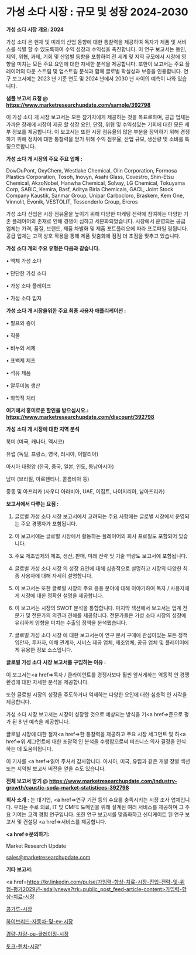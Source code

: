 # 가성 소다 시장 : 규모 및 성장 2024-2030

<strong>가성 소다 시장 개요: 2024</strong>

가성 소다 은 현재 및 미래의 산업 동향에 대한 통찰력을 제공하여 독자가 제품 및 서비스를 식별 할 수 있도록하여 수익 성장과 수익성을 촉진합니다. 이 연구 보고서는 동인, 제약, 위협, 과제, 기회 및 산업별 동향을 포함하여 전 세계 및 지역 규모에서 시장에 영향을 미치는 모든 주요 요인에 대한 자세한 분석을 제공합니다. 또한이 보고서는 주요 플레이어의 다운 스트림 및 업스트림 분석과 함께 글로벌 확실성과 보증을 인용합니다. 연구 보고서에는 2023 년 기준 연도 및 2024 년에서 2030 년 사이의 예측이 나와 있습니다.



<strong>샘플 보고서 요청 @ <a href=https://www.marketresearchupdate.com/sample/392798>https://www.marketresearchupdate.com/sample/392798</a></strong>

이 가성 소다 개 시장 보고서는 모든 참가자에게 제공하는 것을 목표로하며, 공급 업체는 가까운 장래에 시장이 제공 할 성장 요인, 단점, 위협 및 수익성있는 기회에 대한 모든 세부 정보를 제공합니다. 이 보고서는 또한 시장 점유율의 많은 부분을 장악하기 위해 경쟁하기 위해 정치에 대한 통찰력을 얻기 위해 수익 점유율, 산업 규모, 생산량 및 소비를 특징으로합니다.



<strong>가성 소다 개 시장의 주요 주요 업체 :</strong>

DowDuPont, OxyChem, Westlake Chemical, Olin Corporation, Formosa Plastics Corporation, Tosoh, Inovyn, Asahi Glass, Covestro, Shin-Etsu Chemical, AkzoNobel, Hanwha Chemical, Solvay, LG Chemical, Tokuyama Corp, SABIC, Kemira, Basf, Aditya Birla Chemicals, GACL, Joint Stock Company Kaustik, Sanmar Group, Unipar Carbocloro, Braskem, Kem One, Vinnolit, Evonik, VESTOLIT, Tessenderlo Group, Ercros

가성 소다 산업은 시장 점유율을 높이기 위해 다양한 마케팅 전략에 참여하는 다양한 기존 플레이어의 존재로 인해 경쟁이 심하고 세분화되었습니다. 시장에서 운영되는 공급 업체는 가격, 품질, 브랜드, 제품 차별화 및 제품 포트폴리오에 따라 프로파일 링됩니다. 공급 업체는 고객 상호 작용을 통해 제품 맞춤화에 점점 더 초점을 맞추고 있습니다.



<strong>가성 소다 개의 주요 유형은 다음과 같습니다.</strong>

• 액체 가성 소다

• 단단한 가성 소다

• 가성 소다 플레이크

• 가성 소다 입자



<strong>가성 소다 개 시장을위한 주요 최종 사용자 애플리케이션 :</strong>

• 펄프와 종이

• 직물

• 비누와 세제

• 표백제 제조

• 석유 제품

• 알루미늄 생산

• 화학적 처리



<strong>여기에서 흥미로운 할인을 받으십시오.: <a href=https://www.marketresearchupdate.com/discount/392798>https://www.marketresearchupdate.com/discount/392798</a></strong>



<strong>가성 소다 개 시장에 대한 지역 분석</strong>

북미 (미국, 캐나다, 멕시코)

유럽 (독일, 프랑스, 영국, 러시아, 이탈리아)

아시아 태평양 (한국, 중국, 일본, 인도, 동남아시아)

남미 (브라질, 아르헨티나, 콜롬비아 등)

중동 및 아프리카 (사우디 아라비아, UAE, 이집트, 나이지리아, 남아프리카)



<strong>보고서에서 다루는 요점 :</strong>

1. 글로벌 가성 소다 시장 보고서에서 고려되는 주요 사항에는 글로벌 시장에서 운영되는 주요 경쟁자가 포함됩니다.

2. 이 보고서에는 글로벌 시장에서 활동하는 플레이어의 회사 프로필도 포함되어 있습니다.

3. 주요 제조업체의 제조, 생산, 판매, 미래 전략 및 기술 역량도 보고서에 포함됩니다.

4. 글로벌 가성 소다 시장 의 성장 요인에 대해 심층적으로 설명하고 시장의 다양한 최종 사용자에 대해 자세히 설명합니다.

5. 이 보고서는 또한 글로벌 시장의 주요 응용 분야에 대해 이야기하여 독자 / 사용자에게 시장에 대한 정확한 설명을 제공합니다.

6. 이 보고서는 시장의 SWOT 분석을 통합합니다. 마지막 섹션에서 보고서는 업계 전문가 및 전문가의 의견과 견해를 제공합니다. 전문가들은 가성 소다 시장의 성장에 유리하게 영향을 미치는 수출입 정책을 분석했습니다.

7. 글로벌 가성 소다 시장 에 대한 보고서는이 연구 문서 구매에 관심이있는 모든 정책 입안자, 투자자, 이해 관계자, 서비스 제공 업체, 제조업체, 공급 업체 및 플레이어에게 유용한 정보 소스입니다.



<strong>글로벌 가성 소다 시장 보고서를 구입하는 이유 :</strong>

이 보고서는<a href=>독자 / 클</a>라이언트를 경쟁사보다 훨씬 앞서게하는 역동적 인 경쟁 환경에 대한 자세한 분석을 제공합니다.

또한 글로벌 시장의 성장을 주도하거나 억제하는 다양한 요인에 대한 심층적 인 시각을 제공합니다.

가성 소다 시장 보고서는 시장이 성장할 것으로 예상되는 방식을 기<a href=>준으로</a> 평가 된 8 년 예측을 제공합니다.

글로벌 시장에 대한 철저<a href=>한 통찰력</a>을 제공하고 주요 시장 세그먼트 및 하<a href=>위 세그</a>먼트에 대한 포괄적 인 분석을 수행함으로써 비즈니스 의사 결정을 인식하는 데 도움이됩니다.

이 기사를 <a href=>읽어 주</a>셔서 감사합니다. 아시아, 미국, 유럽과 같은 개별 장별 섹션 또는 지역별 보고서 버전을 얻을 수도 있습니다.



<strong>전체 보고서 받기 @ <a href=https://www.marketresearchupdate.com/industry-growth/caustic-soda-market-statistices-392798>https://www.marketresearchupdate.com/industry-growth/caustic-soda-market-statistices-392798</a></strong>



<strong>회사 소개 :</strong>
는 대기업, <a href=>연구 기</a>관 등의 수요를 충족시키는 시장 조사 업체입니다. 우리는 주로 의료, IT 및 CMFE 도메인을 위해 설계된 여러 서비스를 제공하며 그 주요 기여는 고객 경험 연구입니다. 또한 연구 보고서를 맞춤화하고 신디케이트 된 연구 보고서 및 컨설팅 <a href=>서비</a>스를 제공합니다.



<strong><a href=>문의하기:</a></strong>

Market Research Update

sales@marketresearchupdate.com



<strong>기타 보고서:</strong>

<a href=https://kr.linkedin.com/pulse/가임력-향상-치료-시장-진입-전략-및-위험-평가2029년-isdailynews?trk=public_post_feed-article-content>가임력-향상-치료-시장</a>

<a href=https://www.linkedin.com/pulse/콩가루-시장-진입-전략-및-위험-평가2029년-market-matrix-musings-analysis/>콩가루-시장</a>

<a href=https://www.linkedin.com/pulse/하이브리드-자동차-및-ev-시장-경쟁-분석-성장-잠재력-2029-z6byf/>하이브리드-자동차-및-ev-시장</a>

<a href=https://www.linkedin.com/pulse/경량-차량-oe-글레이징-시장-규모-및-성장-2023-consumer-connection-compendium-ana-dhjwf/>경량-차량-oe-글레이징-시장</a>

<a href=https://www.linkedin.com/pulse/토크-렌치-시장-규모-및-성장-2023-data-dive-diaries-24-analysis-hrbgf/>토크-렌치-시장</a>"
